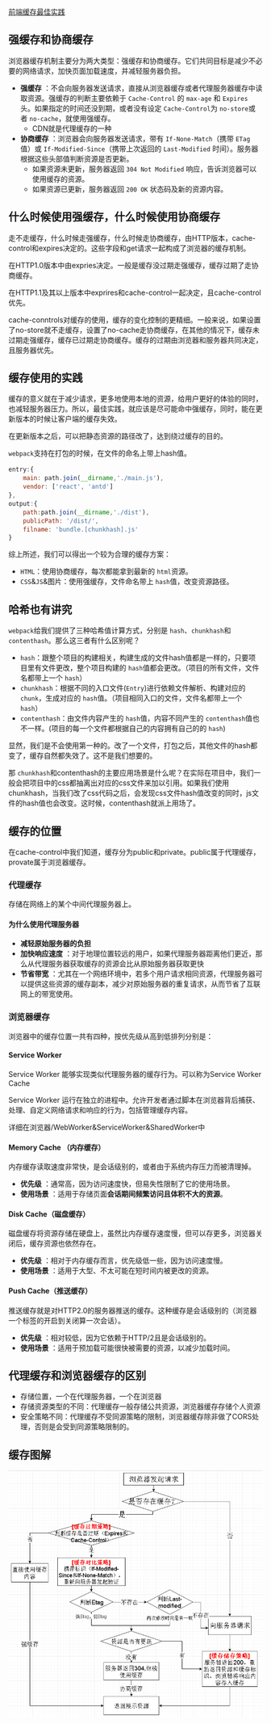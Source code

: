 [前端缓存最佳实践](https://juejin.im/post/5c136bd16fb9a049d37efc47#heading-3)

## 强缓存和协商缓存

浏览器缓存机制主要分为两大类型：强缓存和协商缓存。它们共同目标是减少不必要的网络请求，加快页面加载速度，并减轻服务器负担。

* **强缓存** ：不会向服务器发送请求，直接从浏览器缓存或者代理服务器缓存中读取资源。强缓存的判断主要依赖于 `Cache-Control` 的 `max-age` 和 `Expires` 头。如果指定的时间还没到期，或者没有设定 `Cache-Control`为 `no-store`或者 `no-cache`，就使用强缓存。
  * CDN就是代理缓存的一种
* **协商缓存** ：浏览器会向服务器发送请求，带有 `If-None-Match`（携带 `ETag` 值）或 `If-Modified-Since`（携带上次返回的 `Last-Modified` 时间）。服务器根据这些头部值判断资源是否更新。
  * 如果资源未更新，服务器返回 `304 Not Modified` 响应，告诉浏览器可以使用缓存的资源。
  * 如果资源已更新，服务器返回 `200 OK` 状态码及新的资源内容。

## 什么时候使用强缓存，什么时候使用协商缓存

走不走缓存，什么时候走强缓存，什么时候走协商缓存，由HTTP版本，cache-control和expires决定的。这些字段和get请求一起构成了浏览器的缓存机制。

在HTTP1.0版本中由expries决定。一般是缓存没过期走强缓存，缓存过期了走协商缓存。

在HTTP1.1及其以上版本中exprires和cache-control一起决定，且cache-control优先。

cache-conntrols对缓存的使用，缓存的变化控制的更精细。一般来说，如果设置了no-store就不走缓存，设置了no-cache走协商缓存，在其他的情况下，缓存未过期走强缓存，缓存已过期走协商缓存。缓存的过期由浏览器和服务器共同决定，且服务器优先。

## 缓存使用的实践

缓存的意义就在于减少请求，更多地使用本地的资源，给用户更好的体验的同时，也减轻服务器压力。所以，最佳实践，就应该是尽可能命中强缓存，同时，能在更新版本的时候让客户端的缓存失效。

在更新版本之后，可以把静态资源的路径改了，达到绕过缓存的目的。

 `webpack`支持在打包的时候，在文件的命名上带上hash值。

```javascript
entry:{
    main: path.join(__dirname,'./main.js'),
    vendor: ['react', 'antd']
},
output:{
    path:path.join(__dirname,'./dist'),
    publicPath: '/dist/',
    filname: 'bundle.[chunkhash].js'
}
```

综上所述，我们可以得出一个较为合理的缓存方案：

- `HTML`：使用协商缓存，每次都能拿到最新的 `html`资源。
- `CSS`&`JS`&图片：使用强缓存，文件命名带上 `hash`值，改变资源路径。

## 哈希也有讲究

`webpack`给我们提供了三种哈希值计算方式，分别是 `hash`、`chunkhash`和 `contenthash`。那么这三者有什么区别呢？

- `hash`：跟整个项目的构建相关，构建生成的文件hash值都是一样的，只要项目里有文件更改，整个项目构建的 `hash`值都会更改。（项目的所有文件，文件名都带上一个 `hash`）
- `chunkhash`：根据不同的入口文件(`Entry`)进行依赖文件解析、构建对应的 `chunk`，生成对应的 `hash`值。（项目相同入口的文件，文件名都带上一个 `hash`）
- `contenthash`：由文件内容产生的 `hash`值，内容不同产生的 `contenthash`值也不一样。(项目的每一个文件都根据自己的内容拥有自己的的 `hash`)

显然，我们是不会使用第一种的。改了一个文件，打包之后，其他文件的hash都变了，缓存自然都失效了。这不是我们想要的。

那 `chunkhash`和contenthash的主要应用场景是什么呢？在实际在项目中，我们一般会把项目中的css都抽离出对应的css文件来加以引用。如果我们使用chunkhash，当我们改了css代码之后，会发现css文件hash值改变的同时，js文件的hash值也会改变。这时候，contenthash就派上用场了。

## 缓存的位置

在cache-control中我们知道，缓存分为public和private。public属于代理缓存，provate属于浏览器缓存。

### 代理缓存

存储在网络上的某个中间代理服务器上。

#### 为什么使用代理服务器

* **减轻原始服务器的负担**
* **加快响应速度** ：对于地理位置较远的用户，如果代理服务器距离他们更近，那么从代理服务器获取缓存的资源会比从原始服务器获取更快
* **节省带宽** ：尤其在一个网络环境中，若多个用户请求相同资源，代理服务器可以提供这些资源的缓存副本，减少对原始服务器的重复请求，从而节省了互联网上的带宽使用。

### 浏览器缓存

浏览器中的缓存位置一共有四种，按优先级从高到低排列分别是：

#### Service Worker

Service Worker 能够实现类似代理服务器的缓存行为。可以称为Service Worker Cache

Service Worker 运行在独立的进程中。允许开发者通过脚本在浏览器背后捕获、处理、自定义网络请求和响应的行为，包括管理缓存内容。

详细在浏览器/WebWorker&ServiceWorker&SharedWorker中

#### Memory Cache （内存缓存）

内存缓存读取速度非常快，是会话级别的，或者由于系统内存压力而被清理掉。

* **优先级** ：通常高，因为访问速度快，但易失性限制了它的使用场景。
* **使用场景** ：适用于存储页面**会话期间频繁访问且体积不大的资源**。

#### Disk Cache（磁盘缓存）

磁盘缓存将资源存储在硬盘上，虽然比内存缓存速度慢，但可以存更多，浏览器关闭后，缓存资源也依然存在。

* **优先级** ：相对于内存缓存而言，优先级低一些，因为访问速度慢。
* **使用场景** ：适用于大型、不太可能在短时间内被更改的资源。

#### Push Cache（推送缓存）

推送缓存就是对HTTP2.0的服务器推送的缓存。这种缓存是会话级别的（浏览器一个标签的开启到关闭算一次会话）。

* **优先级** ：相对较低，因为它依赖于HTTP/2且是会话级别的。
* **使用场景** ：适用于预加载可能很快被需要的资源，以减少加载时间。

## 代理缓存和浏览器缓存的区别

- 存储位置，一个在代理服务器，一个在浏览器
- 存储资源类型的不同：代理缓存一般存储公共资源，浏览器缓存存储个人资源
- 安全策略不同：代理缓存不受同源策略的限制，浏览器缓存除非做了CORS处理，否则是会受到同源策略限制的。

## 缓存图解

![cache2](images/cache2.png)
